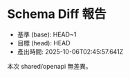 # Schema Diff 報告

- 基準 (base): HEAD~1
- 目標 (head): HEAD
- 產出時間: 2025-10-06T02:45:57.641Z

本次 shared/openapi 無差異。